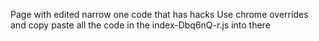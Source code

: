 Page with edited narrow one code that has hacks
Use chrome overrides and copy paste all the code in the index-Dbq6nQ-r.js into there
